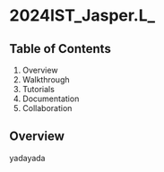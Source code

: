 # 2024IST_Jasper.L_
## Table of Contents

1. Overview
2. Walkthrough
3. Tutorials
4. Documentation
5. Collaboration

## Overview

yadayada